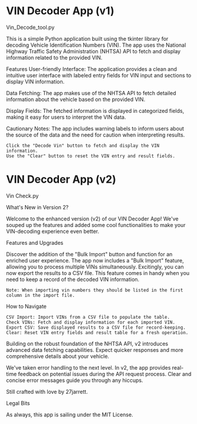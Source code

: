 # VIN Decoder App (v1)

Vin_Decode_tool.py

This is a simple Python application built using the tkinter library for decoding Vehicle Identification Numbers (VIN). The app uses the National Highway Traffic Safety Administration (NHTSA) API to fetch and display information related to the provided VIN.

Features
User-friendly Interface: The application provides a clean and intuitive user interface with labeled entry fields for VIN input and sections to display VIN information.

Data Fetching: The app makes use of the NHTSA API to fetch detailed information about the vehicle based on the provided VIN.

Display Fields: The fetched information is displayed in categorized fields, making it easy for users to interpret the VIN data.

Cautionary Notes: The app includes warning labels to inform users about the source of the data and the need for caution when interpreting results.

    Click the "Decode Vin" button to fetch and display the VIN information.
    Use the "Clear" button to reset the VIN entry and result fields.

# VIN Decoder App (v2)

Vin Check.py

What's New in Version 2?

Welcome to the enhanced version (v2) of our VIN Decoder App! We've souped up the features and added some cool functionalities to make your VIN-decoding experience even better.

Features and Upgrades

Discover the addition of the "Bulk Import" button and function for an enriched user experience. The app now includes a "Bulk Import" feature, allowing you to process multiple VINs simultaneously. Excitingly, you can now export the results to a CSV file. This feature comes in handy when you need to keep a record of the decoded VIN information.

    Note: When importing vin numbers they should be listed in the first column in the import file.

How to Navigate

    CSV Import: Import VINs from a CSV file to populate the table.
    Check VINs: Fetch and display information for each imported VIN.
    Export CSV: Save displayed results to a CSV file for record-keeping.
    Clear: Reset VIN entry fields and result table for a fresh operation.

Building on the robust foundation of the NHTSA API, v2 introduces advanced data fetching capabilities. Expect quicker responses and more comprehensive details about your vehicle.

We've taken error handling to the next level. In v2, the app provides real-time feedback on potential issues during the API request process. Clear and concise error messages guide you through any hiccups.

Still crafted with love by 27jarrett.

Legal Bits

As always, this app is sailing under the MIT License.
